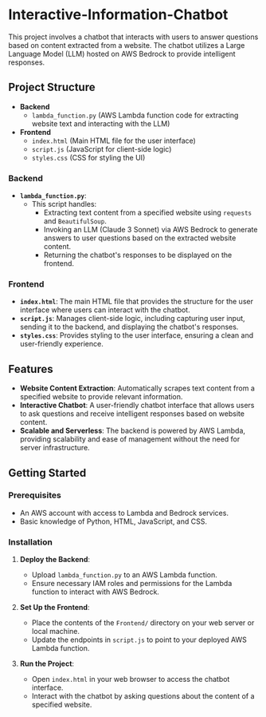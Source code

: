 # Interactive-Information-Chatbot

This project involves a chatbot that interacts with users to answer questions based on content extracted from a website. The chatbot utilizes a Large Language Model (LLM) hosted on AWS Bedrock to provide intelligent responses.

## Project Structure

* **Backend**
    * `lambda_function.py` (AWS Lambda function code for extracting website text and interacting with the LLM)
* **Frontend**
    * `index.html` (Main HTML file for the user interface)
    * `script.js` (JavaScript for client-side logic)
    * `styles.css` (CSS for styling the UI)


### Backend
- **`lambda_function.py`**: 
  - This script handles:
    - Extracting text content from a specified website using `requests` and `BeautifulSoup`.
    - Invoking an LLM (Claude 3 Sonnet) via AWS Bedrock to generate answers to user questions based on the extracted website content.
    - Returning the chatbot's responses to be displayed on the frontend.

### Frontend
- **`index.html`**: The main HTML file that provides the structure for the user interface where users can interact with the chatbot.
- **`script.js`**: Manages client-side logic, including capturing user input, sending it to the backend, and displaying the chatbot's responses.
- **`styles.css`**: Provides styling to the user interface, ensuring a clean and user-friendly experience.

## Features
- **Website Content Extraction**: Automatically scrapes text content from a specified website to provide relevant information.
- **Interactive Chatbot**: A user-friendly chatbot interface that allows users to ask questions and receive intelligent responses based on website content.
- **Scalable and Serverless**: The backend is powered by AWS Lambda, providing scalability and ease of management without the need for server infrastructure.

## Getting Started

### Prerequisites
- An AWS account with access to Lambda and Bedrock services.
- Basic knowledge of Python, HTML, JavaScript, and CSS.

### Installation

1. **Deploy the Backend**:
   - Upload `lambda_function.py` to an AWS Lambda function.
   - Ensure necessary IAM roles and permissions for the Lambda function to interact with AWS Bedrock.

2. **Set Up the Frontend**:
   - Place the contents of the `Frontend/` directory on your web server or local machine.
   - Update the endpoints in `script.js` to point to your deployed AWS Lambda function.

3. **Run the Project**:
   - Open `index.html` in your web browser to access the chatbot interface.
   - Interact with the chatbot by asking questions about the content of a specified website.


